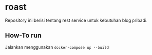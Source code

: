# roast

Repository ini berisi tentang rest service untuk kebutuhan blog pribadi.

## How-To run

Jalankan menggunakan `docker-compose up --build`
